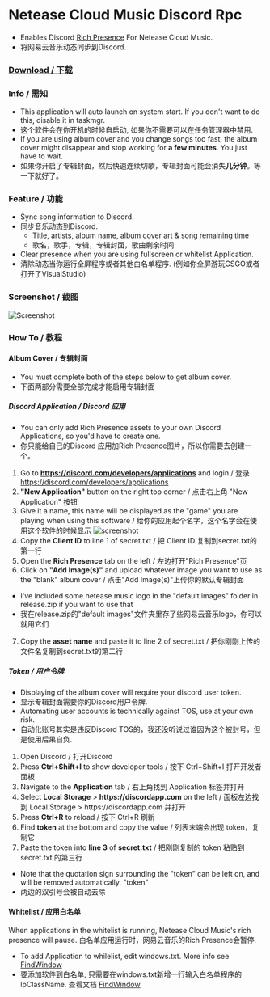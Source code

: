 # Netease Cloud Music Discord Rpc
  
* Enables Discord [Rich Presence](https://discordapp.com/rich-presence) For Netease Cloud Music.  
* 将网易云音乐动态同步到Discord.  
  
### [Download / 下载](https://github.com/Ynng/NetEase-Cloud-Music-DiscordRPC/releases/latest)
  
### Info / 需知
* This application will auto launch on system start. If you don't want to do this, disable it in taskmgr.
* 这个软件会在你开机的时候自启动, 如果你不需要可以在任务管理器中禁用. 
* If you are using album cover and you change songs too fast, the album cover might disappear and stop working for **a few minutes**. You just have to wait.
* 如果你开启了专辑封面，然后快速连续切歌，专辑封面可能会消失**几分钟**。等一下就好了。

  
### Feature / 功能
* Sync song information to Discord.
* 同步音乐动态到Discord.
  * Title, artists, album name, album cover art & song remaining time
  * 歌名，歌手，专辑，专辑封面，歌曲剩余时间
* Clear presence when you are using fullscreen or whitelist Application.
* 清除动态当你运行全屏程序或者其他白名单程序. (例如你全屏游玩CSGO或者打开了VisualStudio)
  
  
### Screenshot / 截图
![Screenshot](https://i.imgur.com/7rzkkRb.png)


### How To / 教程

#### Album Cover / 专辑封面

* You must complete both of the steps below to get album cover.
* 下面两部分需要全部完成才能启用专辑封面

##### Discord Application / Discord 应用
* You can only add Rich Presence assets to your own Discord Applications, so you'd have to create one.
* 你只能给自己的Discord 应用加Rich Presence图片，所以你需要去创建一个。

1. Go to **https://discord.com/developers/applications** and login / 登录 https://discord.com/developers/applications
2. **"New Application"** button on the right top corner / 点击右上角 "New Application" 按钮
3. Give it a name, this name will be displayed as the "game" you are playing when using this software / 给你的应用起个名字，这个名字会在使用这个软件的时候显示
![screenshot](https://i.imgur.com/oKiRiqj.png)
4. Copy the **Client ID** to line 1 of secret.txt / 把 Client ID 复制到secret.txt的第一行
5. Open the **Rich Presence** tab on the left / 左边打开"Rich Presence"页
6. Click on **"Add Image(s)"** and upload whatever image you want to use as the "blank" album cover / 点击"Add Image(s)"上传你的默认专辑封面

* I've included some netease music logo in the "default images" folder in release.zip if you want to use that
* 我在release.zip的"default images"文件夹里存了些网易云音乐logo，你可以就用它们

7. Copy the **asset name** and paste it to line 2 of secret.txt / 把你刚刚上传的文件名复制到secret.txt的第二行

##### Token / 用户令牌
* Displaying of the album cover will require your discord user token.
* 显示专辑封面需要你的Discord用户令牌.
* Automating user accounts is technically against TOS, use at your own risk.
* 自动化账号其实是违反Discord TOS的，我还没听说过谁因为这个被封号，但是使用后果自负.

1. Open Discord / 打开Discord
2. Press **Ctrl+Shift+I** to show developer tools / 按下 Ctrl+Shift+I 打开开发者面板
3. Navigate to the **Application** tab / 右上角找到 Application 标签并打开
4. Select **Local Storage** > **h<span>ttp</span>s://discordapp.com** on the left / 面板左边找到 Local Storage > h<span>ttp</span>s://discordapp.com 并打开
5. Press **Ctrl+R** to reload / 按下 Ctrl+R 刷新
6. Find **token** at the bottom and copy the value / 列表末端会出现 token，复制它
7. Paste the token into **line 3** of **secret.txt** / 把刚刚复制的 token 粘贴到 secret.txt 的第三行

* Note that the quotation sign surrounding the "token" can be left on, and will be removed automatically.
"token"
* 两边的双引号会被自动去除


#### Whitelist / 应用白名单
When applications in the whitelist is running, Netease Cloud Music's rich presence will pause.
白名单应用运行时，网易云音乐的Rich Presence会暂停.
* To add Application to whilelist, edit windows.txt. More info see [FindWindow](https://msdn.microsoft.com/en-us/library/windows/desktop/ms633499(v=vs.85).aspx)
* 要添加软件到白名单, 只需要在windows.txt新增一行输入白名单程序的lpClassName. 查看文档 [FindWindow](https://msdn.microsoft.com/en-us/library/windows/desktop/ms633499(v=vs.85).aspx)
  